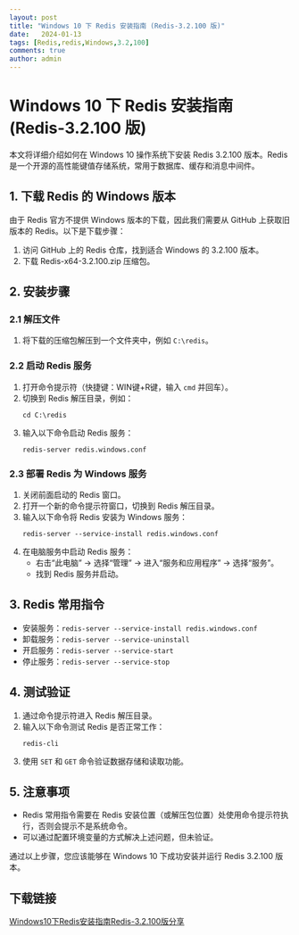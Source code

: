 ```yaml
---
layout: post
title: "Windows 10 下 Redis 安装指南 (Redis-3.2.100 版)"
date:   2024-01-13
tags: [Redis,redis,Windows,3.2,100]
comments: true
author: admin
---
```

# Windows 10 下 Redis 安装指南 (Redis-3.2.100 版)

本文将详细介绍如何在 Windows 10 操作系统下安装 Redis 3.2.100 版本。Redis 是一个开源的高性能键值存储系统，常用于数据库、缓存和消息中间件。

## 1. 下载 Redis 的 Windows 版本

由于 Redis 官方不提供 Windows 版本的下载，因此我们需要从 GitHub 上获取旧版本的 Redis。以下是下载步骤：

1. 访问 GitHub 上的 Redis 仓库，找到适合 Windows 的 3.2.100 版本。
2. 下载 Redis-x64-3.2.100.zip 压缩包。

## 2. 安装步骤

### 2.1 解压文件

1. 将下载的压缩包解压到一个文件夹中，例如 `C:\redis`。

### 2.2 启动 Redis 服务

1. 打开命令提示符（快捷键：WIN键+R键，输入 `cmd` 并回车）。
2. 切换到 Redis 解压目录，例如：
   ```
   cd C:\redis
   ```
3. 输入以下命令启动 Redis 服务：
   ```
   redis-server redis.windows.conf
   ```

### 2.3 部署 Redis 为 Windows 服务

1. 关闭前面启动的 Redis 窗口。
2. 打开一个新的命令提示符窗口，切换到 Redis 解压目录。
3. 输入以下命令将 Redis 安装为 Windows 服务：
   ```
   redis-server --service-install redis.windows.conf
   ```
4. 在电脑服务中启动 Redis 服务：
   - 右击“此电脑” -> 选择“管理” -> 进入“服务和应用程序” -> 选择“服务”。
   - 找到 Redis 服务并启动。

## 3. Redis 常用指令

- 安装服务：`redis-server --service-install redis.windows.conf`
- 卸载服务：`redis-server --service-uninstall`
- 开启服务：`redis-server --service-start`
- 停止服务：`redis-server --service-stop`

## 4. 测试验证

1. 通过命令提示符进入 Redis 解压目录。
2. 输入以下命令测试 Redis 是否正常工作：
   ```
   redis-cli
   ```
3. 使用 `SET` 和 `GET` 命令验证数据存储和读取功能。

## 5. 注意事项

- Redis 常用指令需要在 Redis 安装位置（或解压包位置）处使用命令提示符执行，否则会提示不是系统命令。
- 可以通过配置环境变量的方式解决上述问题，但未验证。

通过以上步骤，您应该能够在 Windows 10 下成功安装并运行 Redis 3.2.100 版本。

## 下载链接

[Windows10下Redis安装指南Redis-3.2.100版分享](https://pan.quark.cn/s/05ab2386dc2e)